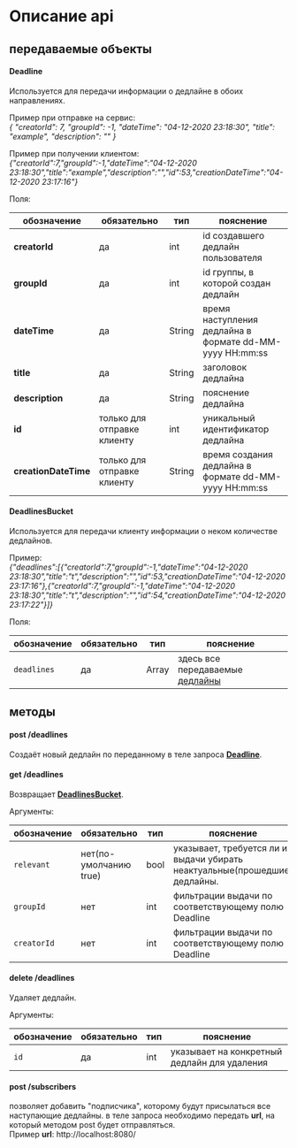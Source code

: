 # Описание api


## передаваемые объекты

#### Deadline
Используется для передачи информации о дедлайне в обоих направлениях.

Пример при отправке на сервис:  
_{ "creatorId": 7, "groupId": -1, "dateTime": "04-12-2020 23:18:30", "title": "example", "description": "" }_

Пример при получении клиентом:  
_{"creatorId":7,"groupId":-1,"dateTime":"04-12-2020 23:18:30","title":"example","description":"","id":53,"creationDateTime":"04-12-2020 23:17:16"}_

Поля:

обозначение | обязательно | тип | пояснение
---|---|---|---
**creatorId** | да | int | id создавшего дедлайн пользователя
**groupId** | да | int | id группы, в которой создан дедлайн
**dateTime** | да | String | время наступления дедлайна в формате dd-MM-yyyy HH:mm:ss
**title** | да | String | заголовок дедлайна
**description** | да | String | пояснение дедлайна
**id** | только для отправке клиенту | int | уникальный идентификатор дедлайна
**creationDateTime** | только для отправке клиенту | String | время создания дедлайна в формате dd-MM-yyyy HH:mm:ss


#### DeadlinesBucket
Используется для передачи клиенту информации о неком количестве дедлайнов.

Пример:  
_{"deadlines":\[{"creatorId":7,"groupId":-1,"dateTime":"04-12-2020 23:18:30","title":"t","description":"","id":53,"creationDateTime":"04-12-2020 23:17:16"},{"creatorId":7,"groupId":-1,"dateTime":"04-12-2020 23:18:30","title":"t","description":"","id":54,"creationDateTime":"04-12-2020 23:17:22"}]}_

Поля:

обозначение | обязательно | тип | пояснение
---|---|---|---
`deadlines` | да | Array | здесь все передаваемые [дедлайны](#deadline)


## методы

#### post /deadlines
Создаёт новый дедлайн по переданному в теле запроса [**Deadline**](#deadline).

#### get /deadlines
Возвращает [**DeadlinesBucket**](#deadlinesbucket).  

Аргументы:

обозначение | обязательно | тип | пояснение
---|---|---|---
`relevant` | нет(по-умолчанию true) | bool | указывает, требуется ли из выдачи убирать неактуальные(прошедшие) дедлайны.
`groupId` | нет | int | фильтрации выдачи по соответствующему полю Deadline
`creatorId` | нет | int | фильтрации выдачи по соответствующему полю Deadline


#### delete /deadlines
Удаляет дедлайн.

Аргументы:

обозначение | обязательно | тип | пояснение
---|---|---|---
`id` | да | int | указывает на конкретный дедлайн для удаления


#### post /subscribers
позволяет добавить "подписчика", которому будут присылаться все наступающие дедлайны.
в теле запроса необходимо передать **url**, на который методом post будет отправляться.  
Пример **url**:
http://localhost:8080/
